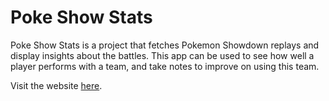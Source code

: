 # Poke Show Stats

Poke Show Stats is a project that fetches Pokemon Showdown replays and display insights about
the battles. This app can be used to see how well a player performs with a team, and take notes
to improve on using this team.


Visit the website [here](https://tambapps.github.io/poke-show-stats/).